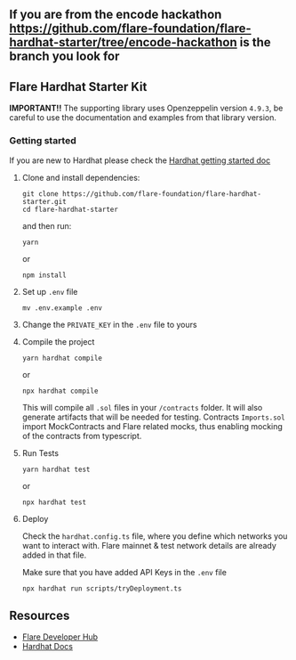 ## If you are from the encode hackathon https://github.com/flare-foundation/flare-hardhat-starter/tree/encode-hackathon is the branch you look for

## Flare Hardhat Starter Kit

**IMPORTANT!!**
The supporting library uses Openzeppelin version `4.9.3`, be careful to use the documentation and examples from that library version.

### Getting started

If you are new to Hardhat please check the [Hardhat getting started doc](https://hardhat.org/hardhat-runner/docs/getting-started#overview)

1. Clone and install dependencies:

   ```console
   git clone https://github.com/flare-foundation/flare-hardhat-starter.git
   cd flare-hardhat-starter
   ```

   and then run:

   ```console
   yarn
   ```

   or

   ```console
   npm install
   ```

2. Set up `.env` file

   ```console
   mv .env.example .env
   ```

3. Change the `PRIVATE_KEY` in the `.env` file to yours

4. Compile the project

    ```console
    yarn hardhat compile
    ```

    or

    ```console
    npx hardhat compile
    ```

    This will compile all `.sol` files in your `/contracts` folder. It will also generate artifacts that will be needed for testing. Contracts `Imports.sol` import MockContracts and Flare related mocks, thus enabling mocking of the contracts from typescript.

5. Run Tests

    ```console
    yarn hardhat test
    ```

    or

    ```console
    npx hardhat test
    ```

6. Deploy

    Check the `hardhat.config.ts` file, where you define which networks you want to interact with. Flare mainnet & test network details are already added in that file.

    Make sure that you have added API Keys in the `.env` file

   ```console
   npx hardhat run scripts/tryDeployment.ts
   ```

## Resources

- [Flare Developer Hub](https://dev.flare.network/)
- [Hardhat Docs](https://hardhat.org/docs)

